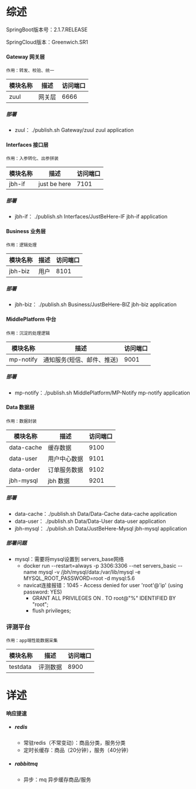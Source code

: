 # 综述

SpringBoot版本号：2.1.7.RELEASE

SpringCloud版本：Greenwich.SR1

#### Gateway 网关层
    作用：转发、校验、统一
模块名称 | 描述 |  访问端口  
-|-|-
zuul | 网关层 | 6666 |

##### 部署
- zuul：
    ./publish.sh Gateway/zuul zuul application


#### Interfaces 接口层
    作用：入参转化、出参拼装
模块名称 | 描述 |  访问端口  
-|-|-
jbh-if | just be here | 7101 |

##### 部署
- jbh-if：
    ./publish.sh Interfaces/JustBeHere-IF jbh-if application



#### Business 业务层
    作用：逻辑处理
模块名称 | 描述 |  访问端口  
-|-|-
jbh-biz | 用户 | 8101 |

##### 部署
- jbh-biz：
    ./publish.sh Business/JustBeHere-BIZ jbh-biz application



#### MiddlePlatform 中台
    作用：沉淀的处理逻辑
模块名称 | 描述 |  访问端口  
-|-|-
mp-notify | 通知服务(短信、邮件、推送) | 9001 |

##### 部署
- mp-notify：./publish.sh MiddlePlatform/MP-Notify mp-notify application



#### Data 数据层
    作用：数据封装
模块名称 | 描述 |  访问端口  
-|-|-
data-cache | 缓存数据 | 9100 |
data-user | 用户中心数据 | 9101 |
data-order | 订单服务数据 | 9102 |
jbh-mysql | jbh 数据 | 9201 |

##### 部署
- data-cache：./publish.sh Data/Data-Cache data-cache application
- data-user： ./publish.sh Data/Data-User data-user application
- jbh-mysql： ./publish.sh Data/JustBeHere-Mysql jbh-mysql application

##### 部署问题
- mysql：需要将mysql设置到 servers_base网络
    - docker run --restart=always -p 3306:3306 --net servers_basic --name mysql -v /jbh/mysql/data:/var/lib/mysql -e MYSQL_ROOT_PASSWORD=root -d mysql:5.6
    - navicat连接报错：1045 - Access denied for user 'root'@'ip' (using password: YES)
        - GRANT ALL PRIVILEGES ON *.* TO root@"%" IDENTIFIED BY "root"; 
        - flush privileges; 





### 评测平台
    作用：app端性能数据采集
模块名称 | 描述 |  访问端口  
-|-|-
testdata | 评测数据 | 8900 |




# 详述

#### 响应提速
- ##### redis
    - 常驻redis（不常变动）：商品分类，服务分类
    - 定时长缓存：商品（20分钟），服务（40分钟）
- ##### rabbitmq
    - 异步：mq 异步缓存商品/服务
